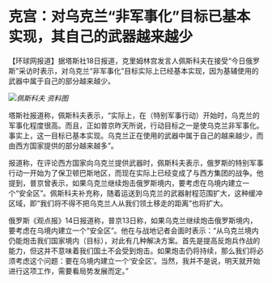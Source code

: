 

# 克宫：对乌克兰“非军事化”目标已基本实现，其自己的武器越来越少

【环球网报道】据塔斯社18日报道，克里姆林宫发言人佩斯科夫在接受“今日俄罗斯”采访时表示，对乌克兰“非军事化”目标实际上已经基本实现，因为基辅使用的武器中属于自己的部分越来越少。

![](https://inews.gtimg.com/om_bt/OJv9FAIWJXVvOPkzJKVb8iK_mja8VCL5KiiEeT0ltE_iAAA/1000)_佩斯科夫
资料图_

塔斯社报道称，佩斯科夫表示，“实际上，在（特别军事行动）开始时，乌克兰的军事化程度很高。而且，正如普京昨天所说，行动目标之一是使乌克兰非军事化。事实上，这一目标已基本实现。乌克兰正在使用的武器中属于自己的越来越少，而由西方国家提供的部分越来越多”。

报道称，在评论西方国家向乌克兰提供武器时，佩斯科夫表示，俄罗斯的特别军事行动一开始为了保卫顿巴斯地区，而现在实际上已经变成了与西方集团的战争。他提到，普京曾表示，如果乌克兰继续炮击俄罗斯境内，要考虑在乌境内建立一个“安全区”。佩斯科夫补充称，随着运送到乌克兰的武器射程范围扩大，这种缓冲区域，即“我们将不得不把乌克兰人从我们领土移走的距离”也将扩大。

俄罗斯《观点报》14日报道称，普京13日称，如果乌克兰继续炮击俄罗斯境内，要考虑在乌境内建立一个“安全区”。他在与战地记者会面时表示：“从乌克兰境内仍能炮击我们国家境内（目标），对此有几种解决方案。首先是提高反炮兵作战的能力，但这并不意味着我们国土不会受到炮击。如果炮击仍将持续，那么我们将必须考虑这个问题：要在乌境内建立一个‘安全区’。当然，我并不是说，明天就开始进行这项工作，需要看局势发展而定。”

